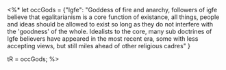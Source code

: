<%*
let occGods = {"Igfe": "Goddess of fire and anarchy, followers of igfe believe that egalitarianism is a core function of existance, all things, people and ideas should be allowed to exist so long as they do not interfere with the 'goodness' of the whole. Idealists to the core, many sub doctrines of Igfe believers have appeared in the most recent era, some with less accepting views, but still miles ahead of other religious cadres" }

tR = occGods;
%>